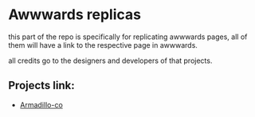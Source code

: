 # Awwwards replicas

this part of the repo is specifically for replicating awwwards pages, all of them will have
a link to the respective page in awwwards.

all credits go to the designers and developers of that projects.

## Projects link:
- [Armadillo-co](https://www.awwwards.com/sites/rhythm-of-nature)
